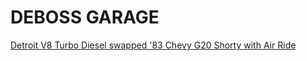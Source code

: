 # DEBOSS GARAGE
[Detroit V8 Turbo Diesel swapped '83 Chevy G20 Shorty with Air Ride](https://youtu.be/4aC-Ee8plVQ)
